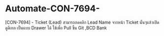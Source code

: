 # Automate-CON-7694-
[CON-7694] - Ticket (Lead) สามารถกดคลิก Lead Name จากหน้า Ticket นั้นๆแล้วเปิดดูดีเทล เป็นแบบ Drawer ได้
ใช้เพื่อ Pull ขึ้น Git ,BCD Bank
